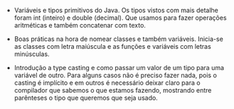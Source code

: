 - Variáveis e tipos primitivos do Java.
Os tipos vistos com mais detalhe foram int (inteiro) e double (decimal). Que usamos para fazer operações aritméticas e também concatenar com texto.

- Boas práticas na hora de nomear classes e também variáveis.
Inicia-se as classes com letra maiúscula e as funções e variáveis com letras minúsculas.

- Introdução a type casting e como passar um valor de um tipo para uma variável de outro.
Para alguns casos não é preciso fazer nada, pois o casting é implícito e em outros é necessário deixar claro para o compilador que sabemos o que estamos fazendo, mostrando entre parênteses o tipo que queremos que seja usado.

